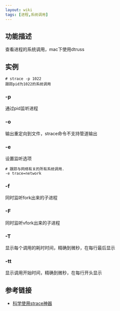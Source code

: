 ```yaml
---
layout: wiki
tags: [进程,系统调用]
---
```


## 功能描述

查看进程的系统调用，mac下使用dtruss

## 实例

```shell
# strace -p 1022
跟踪pid为1022的系统调用
```

### -p

通过pid监听进程

### -o

输出重定向到文件，strace命令不支持管道输出

### -e

设置监听选项

```shell
# 跟踪与网络有关的所有系统调用.
-e trace=network
```

### -f

同时监听fork出来的子进程

### -F

同时监听vfork出来的子进程

### -T

显示每个调用的耗时时间，精确到微秒，在每行最后显示

### -tt

显示调用开始时间，精确到微秒，在每行开头显示


## 参考链接

* [科学使用strace神器](https://www.cnblogs.com/sunsky303/p/6531943.html)